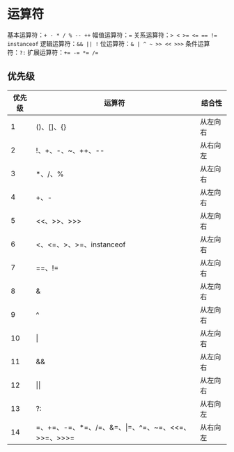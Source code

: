 # 运算符

基本运算符：`+ - * / % -- ++`
幅值运算符：`=`
关系运算符：`> < >= <= == != instanceof`
逻辑运算符：`&& || !`
位运算符：`& | ^ ~ >> << >>>`
条件运算符：`?:`
扩展运算符：`+= -= *= /=`

## 优先级

|优先级|运算符|结合性|
|---|---|---|
|1|()、\[]、{}|从左向右|
|2|!、+、-、~、++、--|从右向左|
|3|\*、/、%|从左向右|
|4|\+、\-|从左向右|
|5|<<、>>、>>>|从左向右|
|6|<、<=、>、>=、instanceof|从左向右|
|7|\==、!=|从左向右|
|8|&|从左向右|
|9|^|从左向右|
|10|\||从左向右|
|11|&&|从左向右|
|12|\|\||从左向右|
|13|?:|从右向左|
|14|=、+=、-=、*=、/=、&=、\|=、^=、~=、<<=、>>=、>>>=|从右向左|


